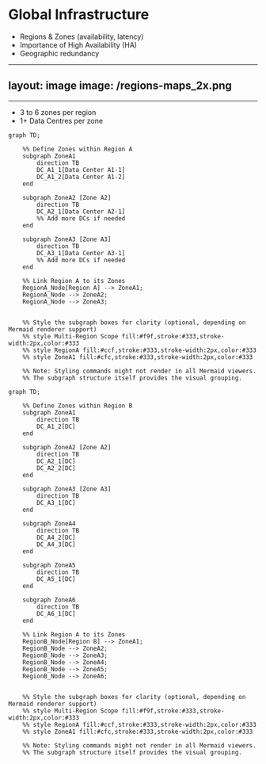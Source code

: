 # Global Infrastructure

- Regions & Zones (availability, latency)
- Importance of High Availability (HA)
- Geographic redundancy

<!-- 
Highlight the importance of selecting regions and zones to reduce latency, improve performance, and achieve redundancy.
-->

---
layout: image
image: /regions-maps_2x.png
---

<!--
Regions, Zones, Data Centres
-->

---

- 3 to 6 zones per region
- 1+ Data Centres per zone

```mermaid
graph TD;

    %% Define Zones within Region A
    subgraph ZoneA1
        direction TB
        DC_A1_1[Data Center A1-1]
        DC_A1_2[Data Center A1-2]
    end

    subgraph ZoneA2 [Zone A2]
        direction TB
        DC_A2_1[Data Center A2-1]
        %% Add more DCs if needed
    end

    subgraph ZoneA3 [Zone A3]
        direction TB
        DC_A3_1[Data Center A3-1]
        %% Add more DCs if needed
    end

    %% Link Region A to its Zones
    RegionA_Node[Region A] --> ZoneA1;
    RegionA_Node --> ZoneA2;
    RegionA_Node --> ZoneA3;


    %% Style the subgraph boxes for clarity (optional, depending on Mermaid renderer support)
    %% style Multi-Region Scope fill:#f9f,stroke:#333,stroke-width:2px,color:#333
    %% style RegionA fill:#ccf,stroke:#333,stroke-width:2px,color:#333
    %% style ZoneA1 fill:#cfc,stroke:#333,stroke-width:2px,color:#333

    %% Note: Styling commands might not render in all Mermaid viewers.
    %% The subgraph structure itself provides the visual grouping.

```

```mermaid
graph TD;

    %% Define Zones within Region B
    subgraph ZoneA1
        direction TB
        DC_A1_2[DC]
    end

    subgraph ZoneA2 [Zone A2]
        direction TB
        DC_A2_1[DC]
        DC_A2_2[DC]
    end

    subgraph ZoneA3 [Zone A3]
        direction TB
        DC_A3_1[DC]
    end

    subgraph ZoneA4
        direction TB
        DC_A4_2[DC]
        DC_A4_3[DC]
    end

    subgraph ZoneA5
        direction TB
        DC_A5_1[DC]
    end

    subgraph ZoneA6
        direction TB
        DC_A6_1[DC]
    end

    %% Link Region A to its Zones
    RegionB_Node[Region B] --> ZoneA1;
    RegionB_Node --> ZoneA2;
    RegionB_Node --> ZoneA3;
    RegionB_Node --> ZoneA4;
    RegionB_Node --> ZoneA5;
    RegionB_Node --> ZoneA6;


    %% Style the subgraph boxes for clarity (optional, depending on Mermaid renderer support)
    %% style Multi-Region Scope fill:#f9f,stroke:#333,stroke-width:2px,color:#333
    %% style RegionA fill:#ccf,stroke:#333,stroke-width:2px,color:#333
    %% style ZoneA1 fill:#cfc,stroke:#333,stroke-width:2px,color:#333

    %% Note: Styling commands might not render in all Mermaid viewers.
    %% The subgraph structure itself provides the visual grouping.

```
